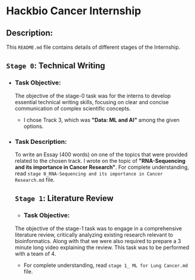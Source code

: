 # **Hackbio Cancer Internship**

## Description:
This `README.md` file contains details of different stages of the Internship.

## **`Stage 0`: Technical Writing**
+ ### Task Objective: 
  The objective of the stage-0 task was for the interns to develop essential technical writing skills, focusing on clear and concise communication of complex scientific concepts.
    - I chose Track 3, which was **"Data: ML and AI"** among the given options.
  
+ ### Task Description:
  To write an Essay (400 words) on one of the topics that were provided related to the chosen track. I wrote on the topic of **"RNA-Sequencing and its importance in Cancer Research"**.
  For complete understanding, read `stage 0_RNA-Sequencing and its importance in Cancer Research.md` file.

  ## **`Stage 1`: Literature Review**
  + ### Task Objective: 
  The objective of the stage-1 task was to engage in a comprehensive literature review, critically analyzing existing research relevant to bioinformatics. Along with that we were also required to prepare a 3 minute long video explaining the review. This task was to be performed with a team of 4.
    - For complete understanding, read `stage 1_ ML for Lung Cancer.md` file.

